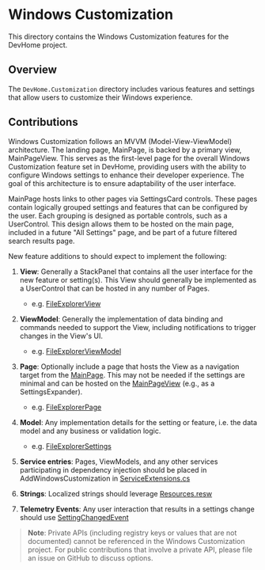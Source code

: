 # Windows Customization

This directory contains the Windows Customization features for the DevHome project.

## Overview

The `DevHome.Customization` directory includes various features and settings that allow users to customize their Windows experience.


## Contributions

Windows Customization follows an MVVM (Model-View-ViewModel) architecture. The landing page, MainPage, is backed by a primary view, MainPageView. This serves as the first-level page for the overall Windows Customization feature set in DevHome, providing users with the ability to configure Windows settings to enhance their developer experience. The goal of this architecture is to ensure adaptability of the user interface.

MainPage hosts links to other pages via SettingsCard controls. These pages contain logically grouped settings and features that can be configured by the user. Each grouping is designed as portable controls, such as a UserControl. This design allows them to be hosted on the main page, included in a future "All Settings" page, and be part of a future filtered search results page.

New feature additions to should expect to implement the following:

1. **View**: Generally a StackPanel that contains all the user interface for the new feature or setting(s). This View should generally be implemented as a UserControl that can be hosted in any number of Pages.
    - e.g. [FileExplorerView](Views\FileExplorerView.xaml)

1. **ViewModel**: Generally the implementation of data binding and commands needed to support the View, including notifications to trigger changes in the View's UI.
    - e.g. [FileExplorerViewModel](ViewModels\FileExplorerViewModel.cs)

1. **Page**: Optionally include a page that hosts the View as a navigation target from the [MainPage](Views\MainPage.xaml). This may not be needed if the settings are minimal and can be hosted on the [MainPageView](Views\MainPageView.xaml) (e.g., as a SettingsExpander).
    - e.g. [FileExplorerPage](Views\FileExplorerPage.xaml)

1. **Model**: Any implementation details for the setting or feature, i.e. the data model and any business or validation logic.
    - e.g. [FileExplorerSettings](Models\FileExplorerSettings.cs)

1. **Service entries**: Pages, ViewModels, and any other services participating in dependency injection should be placed in AddWindowsCustomization in [ServiceExtensions.cs](Extensions\ServiceExtensions.cs)

1. **Strings**: Localized strings should leverage [Resources.resw](Strings\en-us\Resources.resw)

1. **Telemetry Events**: Any user interaction that results in a settings change should use [SettingChangedEvent](TelemetryEvents\SettingChangedEvent.cs)

> **Note**: Private APIs (including registry keys or values that are not documented) cannot be referenced in the Windows Customization project. For public contributions that involve a private API, please file an issue on GitHub to discuss options.
